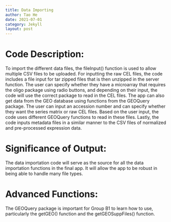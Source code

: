 ```yaml
---
title: Data Importing
author: Tao He
date: 2021-07-01
category: Jekyll
layout: post
---
```


# Code Description:
To import the different data files, the fileInput() function is used to allow multiple CSV files to be uploaded. For inputting the raw CEL files, the code includes a file input for tar zipped files that is then unzipped in the server function. The user can specify whether they have a microarray that requires the oligo package using radio buttons, and depending on their input, the code will use the correct package to read in the CEL files. The app can also get data from the GEO database using functions from the GEOQuery package. The user can input an accession number and can specify whether they want the series matrix or raw CEL files. Based on the user input, the code uses different GEOQuery functions to read in these files. Lastly, the code inputs metadata files in a similar manner to the CSV files of normalized and pre-processed expression data.

# Significance of Output: 
The data importation code will serve as the source for all the data importation functions in the final app. It will allow the app to be robust in being able to handle many file types.

# Advanced Functions: 
The GEOQuery package is important for Group B1 to learn how to use, particularly the getGEO() function and the getGEOSuppFiles() function.

